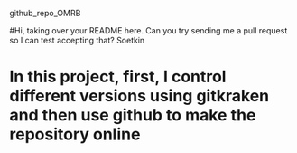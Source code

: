 github_repo_OMRB

#Hi, taking over your README here. Can you try sending me a pull request so I can test accepting that? Soetkin
# In this project, first, I control different versions using gitkraken and then use github to make the repository online
